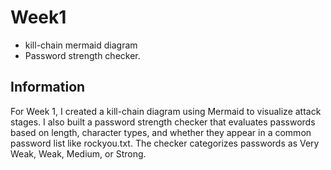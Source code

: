 # Week1

- kill-chain mermaid diagram
- Password strength checker.

## Information

For Week 1, I created a kill-chain diagram using Mermaid to visualize attack stages. I also built a password strength checker that evaluates passwords based on length, character types, and whether they appear in a common password list like rockyou.txt. The checker categorizes passwords as Very Weak, Weak, Medium, or Strong.

